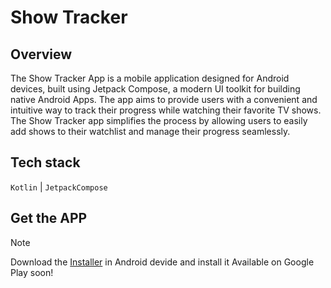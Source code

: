 # Show Tracker

## Overview
The Show Tracker App is a mobile application designed for Android devices, built using Jetpack Compose, a modern UI toolkit for building native Android Apps.
The app aims to provide users with a convenient and intuitive way to track their progress while watching their favorite TV shows. The Show Tracker app simplifies the process by allowing users to easily add shows to their watchlist and manage their progress seamlessly.

## Tech stack
`Kotlin` | `JetpackCompose`

## Get the APP
> [!NOTE]
> Download the [Installer](https://github.com/ricardoliveira5ro/ShowTracker/blob/master/app-release.apk) in Android devide and install it
> Available on Google Play soon!
